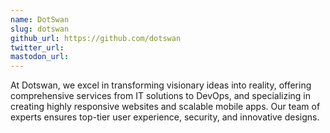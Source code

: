 ```yaml
---
name: DotSwan
slug: dotswan
github_url: https://github.com/dotswan
twitter_url:
mastodon_url: 
---
```


At Dotswan, we excel in transforming visionary ideas into reality,
offering comprehensive services from IT solutions to DevOps,
and specializing in creating highly responsive websites and scalable mobile apps.
Our team of experts ensures top-tier user experience, security, and innovative designs.

